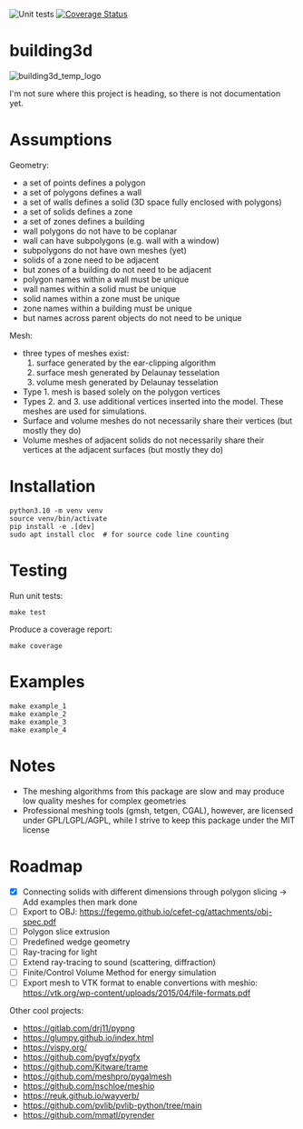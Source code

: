 ![Unit tests](https://github.com/krzysztofarendt/building3d/actions/workflows/unit_tests.yml/badge.svg)
[![Coverage Status](https://coveralls.io/repos/github/krzysztofarendt/building3d/badge.svg?branch=main)](https://coveralls.io/github/krzysztofarendt/building3d?branch=main)

# building3d

![building3d_temp_logo](https://github.com/krzysztofarendt/building3d/assets/16005748/6cc84976-792a-44f2-aaef-bb6297ab9ec8)

I'm not sure where this project is heading, so there is not documentation yet.

# Assumptions

Geometry:
- a set of points defines a polygon
- a set of polygons defines a wall
- a set of walls defines a solid (3D space fully enclosed with polygons)
- a set of solids defines a zone
- a set of zones defines a building
- wall polygons do not have to be coplanar
- wall can have subpolygons (e.g. wall with a window)
- subpolygons do not have own meshes (yet)
- solids of a zone need to be adjacent
- but zones of a building do not need to be adjacent
- polygon names within a wall must be unique
- wall names within a solid must be unique
- solid names within a zone must be unique
- zone names within a building must be unique
- but names across parent objects do not need to be unique

Mesh:
- three types of meshes exist:
    1. surface generated by the ear-clipping algorithm
    2. surface mesh generated by Delaunay tesselation
    3. volume mesh generated by Delaunay tesselation
- Type 1. mesh is based solely on the polygon vertices
- Types 2. and 3. use additional vertices inserted into the model. These meshes
  are used for simulations.
- Surface and volume meshes do not necessarily share their vertices (but mostly
  they do)
- Volume meshes of adjacent solids do not necessarily share their vertices at
  the adjacent surfaces (but mostly they do)


# Installation
```
python3.10 -m venv venv
source venv/bin/activate
pip install -e .[dev]
sudo apt install cloc  # for source code line counting
```

# Testing

Run unit tests:
```
make test
```

Produce a coverage report:
```
make coverage
```

# Examples
```
make example_1
make example_2
make example_3
make example_4
```

# Notes

- The meshing algorithms from this package are slow and may produce low quality meshes
  for complex geometries
- Professional meshing tools (gmsh, tetgen, CGAL), however, are licensed under GPL/LGPL/AGPL,
  while I strive to keep this package under the MIT license

# Roadmap

- [x] Connecting solids with different dimensions through polygon slicing -> Add examples then mark done
- [ ] Export to OBJ: https://fegemo.github.io/cefet-cg/attachments/obj-spec.pdf
- [ ] Polygon slice extrusion
- [ ] Predefined wedge geometry
- [ ] Ray-tracing for light
- [ ] Extend ray-tracing to sound (scattering, diffraction)
- [ ] Finite/Control Volume Method for energy simulation
- [ ] Export mesh to VTK format to enable convertions with meshio: https://vtk.org/wp-content/uploads/2015/04/file-formats.pdf

Other cool projects:
- https://gitlab.com/drj11/pypng
- https://glumpy.github.io/index.html
- https://vispy.org/
- https://github.com/pygfx/pygfx
- https://github.com/Kitware/trame
- https://github.com/meshpro/pygalmesh
- https://github.com/nschloe/meshio
- https://reuk.github.io/wayverb/
- https://github.com/pvlib/pvlib-python/tree/main
- https://github.com/mmatl/pyrender

